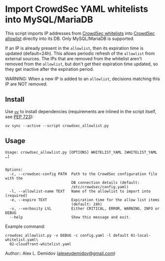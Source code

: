 # Import CrowdSec YAML whitelists into MySQL/MariaDB

This script imports IP addresses from [CrowdSec whitelists][1] into
[CrowdSec allowlist][2] directly into its DB. Only MySQL/MariaDB is supported.

If an IP is already present in the `allowlist`, then its expiration time is
updated (default=24h). This allows periodic refresh of the `allowlist` from
external sources. The IPs that are removed from the whitelist aren't removed
from the `allowlist`, but don't get their expiration time updated, so they get
inactive after the expiration period.

WARNING: When a new IP is added to an `allowlist`, decisions matching this IP
are NOT removed.

## Install

Use [`uv`][3] to install dependencies (requirements are inlined in the script
itself, see [PEP 723][4]):

```
uv sync --active --script crowdsec_allowlist.py
```

## Usage

```
Usage: crowdsec_allowlist.py [OPTIONS] WHITELIST_YAML [WHITELIST_YAML …]


Options:
  -c, --crowdsec-config PATH  Path to the CrowdSec configuration file with the
                              DB connection details (default:
                              /etc/crowdsec/config.yaml)
  -l, --allowlist-name TEXT   Name of the allowlist to import into  [required]
  -e, --expire TEXT           Expiration time for the allow list items
                              (default: 24h)
  -v, --verbosity LVL         Either CRITICAL, ERROR, WARNING, INFO or DEBUG
  --help                      Show this message and exit.
```

Example command:

```
crowdsec_allowlist.py -v DEBUG -c config.yaml -l default 01-local-whitelist.yaml\
  02-cloudfront-whitelist.yaml
```

[1]: https://docs.crowdsec.net/docs/next/log_processor/whitelist/intro
[2]: https://docs.crowdsec.net/docs/next/local_api/centralized_allowlists/
[3]: https://docs.astral.sh/uv/
[4]: https://peps.python.org/pep-0723/

Author:: Alex L. Demidov (<alexeydemidov@gmail.com>)
